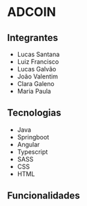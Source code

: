 # ADCOIN

## Integrantes
* Lucas Santana
* Luiz Francisco
* Lucas Galvão
* João Valentim
* Clara Galeno
* Maria Paula

## Tecnologias
* Java
* Springboot
* Angular
* Typescript
* SASS
* CSS
* HTML

## Funcionalidades
